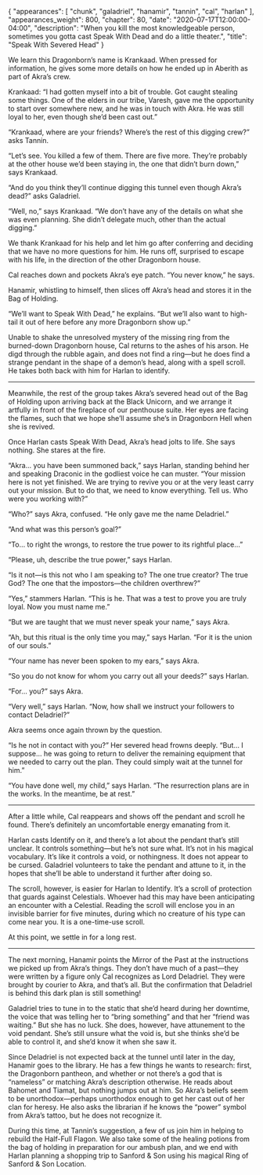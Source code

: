 {
    "appearances": [
        "chunk",
        "galadriel",
        "hanamir",
        "tannin",
        "cal",
        "harlan"
    ],
    "appearances_weight": 800,
    "chapter": 80,
    "date": "2020-07-17T12:00:00-04:00",
    "description": "When you kill the most knowledgeable person, sometimes you gotta cast Speak With Dead and do a little theater.",
    "title": "Speak With Severed Head"
}


We learn this Dragonborn’s name is Krankaad. When pressed for information, he gives some more details on how he ended up in Aberith as part of Akra’s crew. 

Krankaad: “I had gotten myself into a bit of trouble. Got caught stealing some things. One of the elders in our tribe, Varesh, gave me the opportunity to start over somewhere new, and he was in touch with Akra. He was still loyal to her, even though she’d been cast out.”

“Krankaad, where are your friends? Where’s the rest of this digging crew?” asks Tannin.

“Let’s see. You killed a few of them. There are five more. They’re probably at the other house we’d been staying in, the one that didn’t burn down,” says Krankaad.

“And do you think they’ll continue digging this tunnel even though Akra’s dead?” asks Galadriel.

“Well, no,” says Krankaad. “We don’t have any of the details on what she was even planning. She didn’t delegate much, other than the actual digging.”

We thank Krankaad for his help and let him go after conferring and deciding that we have no more questions for him. He runs off, surprised to escape with his life, in the direction of the other Dragonborn house.

Cal reaches down and pockets Akra’s eye patch. “You never know,” he says.

Hanamir, whistling to himself, then slices off Akra’s head and stores it in the Bag of Holding. 

“We’ll want to Speak With Dead,” he explains. “But we’ll also want to high-tail it out of here before any more Dragonborn show up.”

Unable to shake the unresolved mystery of the missing ring from the burned-down Dragonborn house, Cal returns to the ashes of his arson. He digd through the rubble again, and does not find a ring—but he does find a strange pendant in the shape of a demon’s head, along with a spell scroll. He takes both back with him for Harlan to identify.

---

Meanwhile, the rest of the group takes Akra’s severed head out of the Bag of Holding upon arriving back at the Black Unicorn, and we arrange it artfully in front of the fireplace of our penthouse suite. Her eyes are facing the flames, such that we hope she’ll assume she’s in Dragonborn Hell when she is revived.

Once Harlan casts Speak With Dead, Akra’s head jolts to life. She says nothing. She stares at the fire.

“Akra… you have been summoned back,” says Harlan, standing behind her and speaking Draconic in the godliest voice he can muster. “Your mission here is not yet finished. We are trying to revive you or at the very least carry out your mission. But to do that, we need to know everything. Tell us. Who were you working with?”

“Who?” says Akra, confused. “He only gave me the name Deladriel.”

“And what was this person’s goal?”

“To… to right the wrongs, to restore the true power to its rightful place…”

“Please, uh, describe the true power,” says Harlan.

“Is it not—is this not who I am speaking to? The one true creator? The true God? The one that the impostors—the children overthrew?”

“Yes,” stammers Harlan. “This is he. That was a test to prove you are truly loyal. Now you must name me.”

“But we are taught that we must never speak your name,” says Akra.

“Ah, but this ritual is the only time you may,” says Harlan. “For it is the union of our souls.”

“Your name has never been spoken to my ears,” says Akra.

“So you do not know for whom you carry out all your deeds?” says Harlan.

“For… you?” says Akra.

“Very well,” says Harlan. “Now, how shall we instruct your followers to contact Deladriel?”

Akra seems once again thrown by the question.

“Is he not in contact with you?” Her severed head frowns deeply. “But… I suppose… he was going to return to deliver the remaining equipment that we needed to carry out the plan. They could simply wait at the tunnel for him.”

“You have done well, my child,” says Harlan. “The resurrection plans are in the works. In the meantime, be at rest.”

---

After a little while, Cal reappears and shows off the pendant and scroll he found. There’s definitely an uncomfortable energy emanating from it.

Harlan casts Identify on it, and there’s a lot about the pendant that’s still unclear. It controls something—but he’s not sure what. It’s not in his magical vocabulary. It’s like it controls a void, or nothingness. It does not appear to be cursed. Galadriel volunteers to take the pendant and attune to it, in the hopes that she’ll be able to understand it further after doing so.

The scroll, however, is easier for Harlan to Identify. It’s a scroll of protection that guards against Celestials. Whoever had this may have been anticipating an encounter with a Celestial. Reading the scroll will enclose you in an invisible barrier for five minutes, during which no creature of his type can come near you. It is a one-time-use scroll.

At this point, we settle in for a long rest.

---

The next morning, Hanamir points the Mirror of the Past at the instructions we picked up from Akra’s things. They don’t have much of a past—they were written by a figure only Cal recognizes as Lord Deladriel. They were brought by courier to Akra, and that’s all. But the confirmation that Deladriel is behind this dark plan is still something!

Galadriel tries to tune in to the static that she’d heard during her downtime, the voice that was telling her to “bring something” and that her “friend was waiting.” But she has no luck. She does, however, have attunement to the void pendant. She’s still unsure what the void is, but she thinks she’d be able to control it, and she’d know it when she saw it.

Since Deladriel is not expected back at the tunnel until later in the day, Hanamir goes to the library. He has a few things he wants to research: first, the Dragonborn pantheon, and whether or not there’s a god that is “nameless” or matching Akra’s description otherwise. He reads about Bahomet and Tiamat, but nothing jumps out at him. So Akra’s beliefs seem to be unorthodox—perhaps unorthodox enough to get her cast out of her clan for heresy. He also asks the librarian if he knows the “power” symbol from Akra’s tattoo, but he does not recognize it.

During this time, at Tannin’s suggestion, a few of us join him in helping to rebuild the Half-Full Flagon. We also take some of the healing potions from the bag of holding in preparation for our ambush plan, and we end with Harlan planning a shopping trip to Sanford & Son using his magical Ring of Sanford & Son Location.
